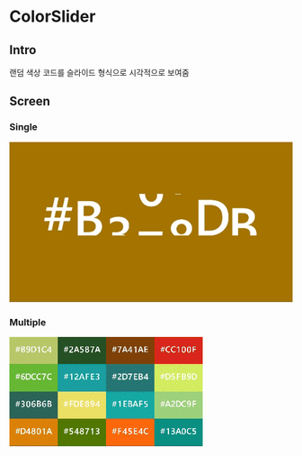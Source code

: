 # ColorSlider

## Intro
랜덤 색상 코드를 슬라이드 형식으로 시각적으로 보여줌

## Screen

### Single
![](./Single.gif)

### Multiple
![](./Screen.gif)

